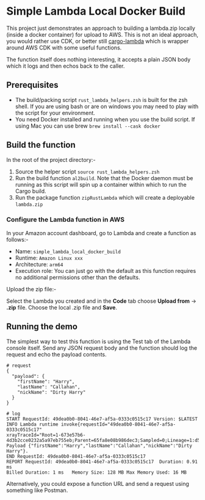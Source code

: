 

# Simple Lambda Local Docker Build

This project just demonstrates an approach to building a lambda.zip locally (inside a docker container) for upload to AWS. This is not an ideal approach, you would rather use CDK, or better still [cargo-lambda](https://www.cargo-lambda.info/) which is wrapper around AWS CDK with some useful functions.

The function itself does nothing interesting, it accepts a plain JSON body which it logs and then echos back to the caller.


## Prerequisites

- The build/packing script `rust_lambda_helpers.zsh` is built for the zsh shell. If you are using bash or are on windows you may need to play with the script for your environment.
- You need Docker installed and running when you use the build script. If using Mac you can use brew `brew install --cask docker`


## Build the function

In the root of the project directory:-

1. Source the helper script `source rust_lambda_helpers.zsh`
2. Run the build function `al2build`. Note that the Docker daemon must be running as this script will spin up a container within which to run the Cargo build.
3. Run the package function `zipRustLambda` which will create a deployable `lambda.zip`

### Configure the Lambda function in AWS

In your Amazon account dashboard, go to Lambda and create a function as follows:-

- Name: `simple_lambda_local_docker_build`
- Runtime: `Amazon Linux xxx`
- Architecture: `arm64`
- Execution role: You can just go with the default as this function requires no additional permissions other than the defaults.

Upload the zip file:-

Select the Lambda you created and in the **Code** tab choose **Upload from** -> **.zip** file. Choose the local .zip file and **Save**.


## Running the demo

The simplest way to test this function is using the Test tab of the Lambda console itself. Send any JSON request body and the function should log the request and echo the payload contents.

```
# request
{
  "payload": {
    "firstName": "Harry",
    "lastName": "Callahan",
    "nickName": "Dirty Harry"
  }
}

# log
START RequestId: 49dea0b0-8041-46e7-af5a-0333c0515c17 Version: $LATEST
INFO Lambda runtime invoke{requestId="49dea0b0-8041-46e7-af5a-0333c0515c17" 
xrayTraceId="Root=1-673e57b6-4d3b2cce0232a5a97eb755eb;Parent=65fa8e08b986dec3;Sampled=0;Lineage=1:d556a4a8:0"}: 
Payload {"firstName":"Harry","lastName":"Callahan","nickName":"Dirty Harry"}.
END RequestId: 49dea0b0-8041-46e7-af5a-0333c0515c17
REPORT RequestId: 49dea0b0-8041-46e7-af5a-0333c0515c17	Duration: 0.91 ms	
Billed Duration: 1 ms	Memory Size: 128 MB	Max Memory Used: 16 MB	

```

Alternatively, you could expose a function URL and send a request using something like Postman.


